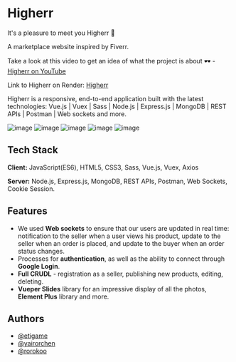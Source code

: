# Higherr

It's a pleasure to meet you Higherr 💫 

A marketplace website inspired by Fiverr.

Take a look at this video to get an idea of what the project is about 🕶️ - [Higherr on YouTube](https://www.youtube.com/watch?v=7gcyrgOTvNk) 

Link to Higherr on Render: [Higherr](https://higherr.onrender.com/#/)

Higherr is a responsive, end-to-end application built with the latest technologies: 
Vue.js | Vuex | Sass | Node.js | Express.js | MongoDB | REST APIs | Postman | Web sockets and more.

![image](https://user-images.githubusercontent.com/113992121/224575072-157bfe4a-f651-4270-9e5f-9f9ea2eeabc4.png)
![image](https://user-images.githubusercontent.com/113992121/224635816-b9ffd92c-1140-477a-97b4-67bb1b614c1c.png)
![image](https://user-images.githubusercontent.com/113992121/224635898-63987bb8-2377-4559-89b8-5a9ab87ffefa.png)
![image](https://user-images.githubusercontent.com/113992121/224635924-990ca15c-5456-44da-b38f-28f57fad4c97.png)
![image](https://user-images.githubusercontent.com/113992121/224635937-f5d5963d-0447-4ea2-b7e5-35cc4546fec1.png)



## Tech Stack

**Client:** JavaScript(ES6), HTML5, CSS3, Sass, Vue.js, Vuex, Axios

**Server:** Node.js, Express.js, MongoDB, REST APIs, Postman, Web Sockets, Cookie Session.

## Features
- We used **Web sockets** to ensure that our users are updated in real time: notification to the seller when a user views his product, update to the seller when an order is placed, and update to the buyer when an order status changes. 
- Processes for **authentication**, as well as the ability to connect through **Google Login**.
- **Full CRUDL** - registration as a seller, publishing new products, editing, deleting.
- **Vueper Slides** library for an impressive display of all the photos, **Element Plus** library and more.

## Authors

- [@etigame](https://github.com/etigame)
- [@yairorchen](https://github.com/yairorchen)
- [@rorokoo](https://github.com/rorokoo)
